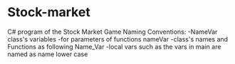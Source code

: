 # Stock-market
C# program of the Stock Market Game
Naming Conventions:
  -NameVar class's variables
  -for parameters of functions nameVar
  -class's names and Functions as following Name_Var
  -local vars such as the vars in main are named as name lower case
